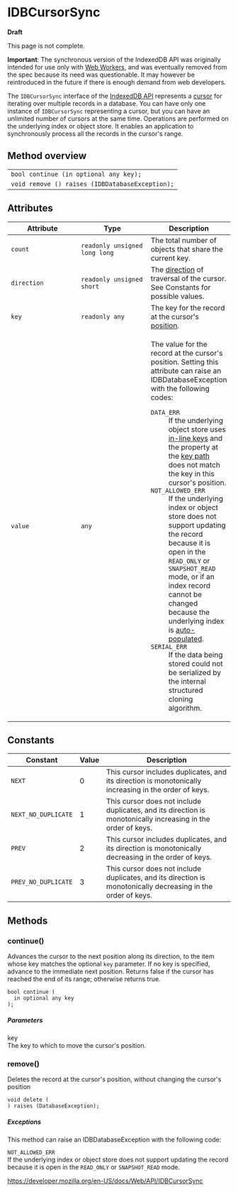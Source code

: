 IDBCursorSync
=============

**Draft**

This page is not complete.

**Important**: The synchronous version of the IndexedDB API was originally intended for use only with [Web Workers](web_workers_api/using_web_workers), and was eventually removed from the spec because its need was questionable. It may however be reintroduced in the future if there is enough demand from web developers.

The `IDBCursorSync` interface of the [IndexedDB API](indexeddb_api) represents a [cursor](indexeddb_api#gloss_cursor) for iterating over multiple records in a database. You can have only one instance of `IDBCursorSync` representing a cursor, but you can have an unlimited number of cursors at the same time. Operations are performed on the underlying index or object store. It enables an application to synchronously process all the records in the cursor's range.

Method overview
---------------

<table><tbody><tr class="odd"><td><code>bool continue (in optional any key);</code></td></tr><tr class="even"><td><code>void remove () raises (IDBDatabaseException);</code></td></tr></tbody></table>

Attributes
----------

<table><colgroup><col style="width: 33%" /><col style="width: 33%" /><col style="width: 33%" /></colgroup><thead><tr class="header"><th>Attribute</th><th>Type</th><th>Description</th></tr></thead><tbody><tr class="odd"><td><span id="attr_count"><code>count</code></span></td><td><code>readonly unsigned long long</code></td><td>The total number of objects that share the current key.</td></tr><tr class="even"><td><span id="attr_direction"><code>direction</code></span></td><td><code>readonly unsigned short</code></td><td>The <a href="indexeddb_api#gloss_direction">direction</a> of traversal of the cursor. See Constants for possible values.</td></tr><tr class="odd"><td><span id="attr_key"><code>key</code></span></td><td><code>readonly any</code></td><td>The key for the record at the cursor's <a href="indexeddb_api#gloss_position">position</a>.</td></tr><tr class="even"><td><span id="attr_value"><code>value</code></span></td><td><code>any</code></td><td><p>The value for the record at the cursor's position. Setting this attribute can raise an IDBDatabaseException with the following codes:</p><dl><dt><code>DATA_ERR</code></dt><dd>If the underlying object store uses <a href="indexeddb_api#gloss_in-line_key">in-line keys</a> and the property at the <a href="indexeddb_api#gloss_key_path">key path</a> does not match the key in this cursor's position.</dd><dt><code>NOT_ALLOWED_ERR</code></dt><dd>If the underlying index or object store does not support updating the record because it is open in the <code>READ_ONLY</code> or <code>SNAPSHOT_READ</code> mode, or if an index record cannot be changed because the underlying index is <a href="indexeddb_api#gloss_auto-populated">auto-populated</a>.</dd><dt><code>SERIAL_ERR</code></dt><dd>If the data being stored could not be serialized by the internal structured cloning algorithm.</dd></dl></td></tr></tbody></table>

Constants
---------

<table><thead><tr class="header"><th>Constant</th><th>Value</th><th>Description</th></tr></thead><tbody><tr class="odd"><td><span id="const_next"><code>NEXT</code></span></td><td>0</td><td>This cursor includes duplicates, and its direction is monotonically increasing in the order of keys.</td></tr><tr class="even"><td><span id="const_next_no_duplicate"><code>NEXT_NO_DUPLICATE</code></span></td><td>1</td><td>This cursor does not include duplicates, and its direction is monotonically increasing in the order of keys.</td></tr><tr class="odd"><td><span id="const_prev"><code>PREV</code></span></td><td>2</td><td>This cursor includes duplicates, and its direction is monotonically decreasing in the order of keys.</td></tr><tr class="even"><td><span id="const_prev_no_duplicate"><code>PREV_NO_DUPLICATE</code></span></td><td>3</td><td>This cursor does not include duplicates, and its direction is monotonically decreasing in the order of keys.</td></tr></tbody></table>

Methods
-------

### continue()

Advances the cursor to the next position along its direction, to the item whose key matches the optional `key` parameter. If no key is specified, advance to the immediate next position. Returns false if the cursor has reached the end of its range; otherwise returns true.

    bool continue (
      in optional any key
    );

##### Parameters

key  
The key to which to move the cursor's position.

### remove()

Deletes the record at the cursor's position, without changing the cursor's position

    void delete (
    ) raises (DatabaseException);

##### Exceptions

This method can raise an IDBDatabaseException with the following code:

`NOT_ALLOWED_ERR`  
If the underlying index or object store does not support updating the record because it is open in the `READ_ONLY` or `SNAPSHOT_READ` mode.

<a href="https://developer.mozilla.org/en-US/docs/Web/API/IDBCursorSync" class="_attribution-link">https://developer.mozilla.org/en-US/docs/Web/API/IDBCursorSync</a>
